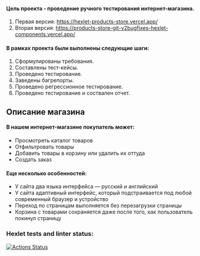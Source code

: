 #### Цель проекта - проведение ручного тестирования интернет-магазина.
1. Первая версия: https://hexlet-products-store.vercel.app/
2. Вторая версия: https://products-store-git-v2bugfixes-hexlet-components.vercel.app/
#### В рамках проекта были выполнены следующие шаги:
1. Сформулированы требования.
2. Составлены тест-кейсы.
3. Проведено тестирование.
4. Заведены багрепорты.
5. Проведено регрессионное тестирование.
6. Проведено тестирование и соствален отчет.
## Описание магазина
#### В нашем интернет-магазине покупатель может:
* Просмотреть каталог товаров
* Отфильтровать товары
* Добавить товары в корзину или удалить их оттуда
* Создать заказ
#### Еще несколько особенностей:
* У сайта два языка интерфейса — русский и английский
* У сайта адаптивный интерфейс, который подстраивается под любой современный браузер и устройство
* Переход по страницам выполняется без перезагрузки страницы
* Корзина с товарами сохраняется даже после того, как пользователь покинул страницу
### Hexlet tests and linter status:
[![Actions Status](https://github.com/vitklimin/qa-engineer-project-84/actions/workflows/hexlet-check.yml/badge.svg)](https://github.com/vitklimin/qa-engineer-project-84/actions)
